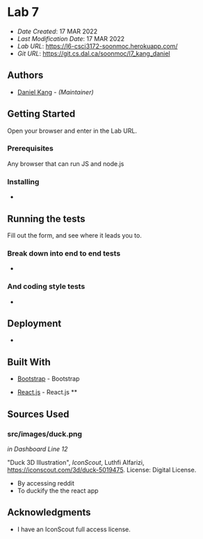 <!--- The following README.md sample file was adapted from https://gist.github.com/PurpleBooth/109311bb0361f32d87a2#file-readme-template-md by Gabriella Mosquera for academic use ---> 
<!--- You may delete any comments in this sample README.md file. If needing to use as a .txt file then simply delete all comments, edit as needed, and save as a README.txt file --->

# Lab 7

* *Date Created*: 17 MAR 2022
* *Last Modification Date*: 17 MAR 2022
* *Lab URL*: https://l6-csci3172-soonmoc.herokuapp.com/
* *Git URL*: https://git.cs.dal.ca/soonmoc/l7_kang_daniel

## Authors

* [Daniel Kang](danielkang@dal.ca) - *(Maintainer)*


## Getting Started

Open your browser and enter in the Lab URL. 

### Prerequisites

Any browser that can run JS and node.js

### Installing

-

## Running the tests

Fill out the form, and see where it leads you to. 

### Break down into end to end tests

-

### And coding style tests

-

## Deployment

-

## Built With

<!--- Provide a list of the frameworks used to build this application, your list should include the name of the framework used, the url where the framework is available for download and what the framework was used for, see the example below --->

* [Bootstrap](https://reactjs.org/) - Bootstrap


<!--- Provide a list of the frameworks used to build this application, your list should include the name of the framework used, the url where the framework is available for download and what the framework was used for, see the example below --->

* [React.js](https://reactjs.org/) - React.js
**

## Sources Used

### src/images/duck.png

*in Dashboard Line 12*

"Duck 3D Illustration", *IconScout*, Luthfi Alfarizi, https://iconscout.com/3d/duck-5019475. License: Digital License.

- <!---How---> By accessing reddit
- <!---Why---> To duckify the the react app


## Acknowledgments

* I have an IconScout full access license. 
